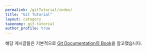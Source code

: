```yaml
---
permalink: /gitTutorial/index/
title: "Git Tutorial"
layout: category
taxonomy: git-tutorial
author_profile: true
---
```

해당 게시글들은 기본적으로 [Git Documentation의 Book](https://git-scm.com/book/ko/v2)을 참고했습니다.
